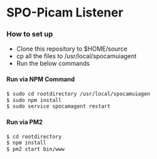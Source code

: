 # SPO-Picam Listener


### How to set up

  - Clone this repository to $HOME/source
  - cp all the files to /usr/local/spocamuiagent
  - Run the below commands
  
#### Run via  NPM Command

```sh
$ sudo cd rootdirectory /usr/local/spocamuiagen
$ sudo npm install
$ sudo service spocamagent restart 
```
#### Run via  PM2 


```sh
$ cd rootdirectory
$ npm install
$ pm2 start bin/www
```
